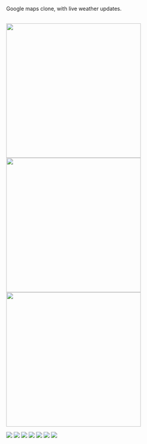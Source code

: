 Google maps clone, with live weather updates.



<br> <img src="screenshots/4-removebg-preview.png" width="360" /> <img src="screenshots/5-removebg-preview.png" width="360"/> <img src="screenshots/3-removebg-preview.png" width="360"/> </br>
<!-- ![](https://github.com/JohnDominicJasmin/Byahero_App/blob/main/screenshots/2-removebg-preview.png) -->
<!-- ![](https://github.com/JohnDominicJasmin/Byahero_App/blob/main/screenshots/3-removebg-preview.png) -->
![](https://github.com/JohnDominicJasmin/Byahero_App/blob/main/screenshots/4-removebg-preview.png)
![](https://github.com/JohnDominicJasmin/Byahero_App/blob/main/screenshots/5-removebg-preview.png)
![](https://github.com/JohnDominicJasmin/Byahero_App/blob/main/screenshots/6-removebg-preview.png)
![](https://github.com/JohnDominicJasmin/Byahero_App/blob/main/screenshots/7-removebg-preview.png)
![](https://github.com/JohnDominicJasmin/Byahero_App/blob/main/screenshots/8-removebg-preview%20.png)
![](https://github.com/JohnDominicJasmin/Byahero_App/blob/main/screenshots/9-removebg-preview%20.png)
![](https://github.com/JohnDominicJasmin/Byahero_App/blob/main/screenshots/9-removebg-preview.png)
